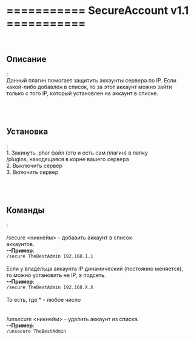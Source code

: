 <h1>=========== SecureAccount v1.1 ===========</h1><br>
<h2>Описание</h2>:<br>
Данный плагин помогает защитить аккаунты сервера по IP. Если<br>
какой-либо добавлен в список, то за этот аккаунт можно зайти<br>
только с того IP, который установлен на аккаунт в списке.<br>
<br>
<br>
<br>
<h2>Установка</h2>:<br>
1. Закинуть .phar файл (это и есть сам плагин) в папку<br>
/plugins, находящаяся в корне вашего сервера<br>
2. Выключить сервер<br>
3. Включить сервер<br>
<br>
<br>
<br>
<h2>Команды</h2>:<br>
<br>
/secure <никнейм> <ip_адрес> - добавить аккаунт в список<br>
аккаунтов.<br>
<b>--Пример</b>:<br>
<code>/secure TheBestAdmin 192.168.1.1</code><br>
<br>
Если у владельца аккаунта IP динамический (постоянно меняется),<br>
то можно установить не IP, а подсеть.<br>
<b>--Пример</b>:<br>
<code>/secure TheBestAdmin 192.168.X.X</code><br>
<br>
То есть, где * - любое число<br>
<br>
<br>
/unsecure <никнейм> - удалить аккаунт из списка.<br>
<b>--Пример</b>:<br>
<code>/unsecure TheBestAdmin</code><br>
